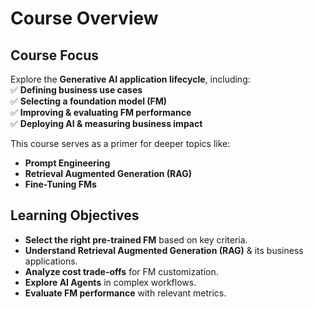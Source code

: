 # Course Overview  

## Course Focus  
Explore the **Generative AI application lifecycle**, including:  
✅ **Defining business use cases**  
✅ **Selecting a foundation model (FM)**  
✅ **Improving & evaluating FM performance**  
✅ **Deploying AI & measuring business impact**  

This course serves as a primer for deeper topics like:  
- **Prompt Engineering**  
- **Retrieval Augmented Generation (RAG)**  
- **Fine-Tuning FMs**  

## Learning Objectives  
- **Select the right pre-trained FM** based on key criteria.  
- **Understand Retrieval Augmented Generation (RAG)** & its business applications.  
- **Analyze cost trade-offs** for FM customization.  
- **Explore AI Agents** in complex workflows.  
- **Evaluate FM performance** with relevant metrics.  
